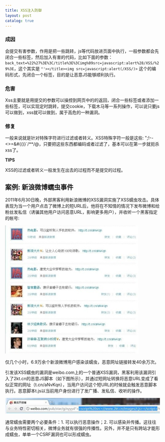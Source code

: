 ```yaml
---
title: XSS注入防御
layout: post
catalog: true
---
```



### 成因

会提交有害参数，作用是把一些跳转，js等代码放进页面中执行，一般参数都会先闭合一些标签，然后加入有害的代码，比如下面的参数：`back_text=%22%27%3E%3C/title%3E%3Cimg%09src=javascript:alert%28/XSS/%29%3E`，这个其实是 `"'></title><img src=javascript:alert(/XSS/)>` 这个的编码形式，先闭合一个标签，目的是让恶意JS能够顺利执行。


### 危害

Xss主要就是用提交的参数可以操控到网页中的的返回，闭合一些标签或者添加一些标签，可以实现定时跳转，提交cookie，下载木马等一系列操作，可以说只要js可以做到，xss就可以做到，属于高危的一种漏洞。


### 修复

一般来说就是针对特殊字符进行过滤或者转义。XSS特殊字符一般是这些: ";!--<>=&#{()}`/**/\@，只要把这些东西都编码或者过滤了，基本可以在第一步就扼杀xss了。

**TIPS**

XSS的过滤或者转义一般发生在出去的过程而不是提交的过程。


## 案例: 新浪微博蠕虫事件

2011年6月30日晚，外部黑客利用新浪微博的XSS漏洞实施了XSS蠕虫攻击。具体表现为当一个用户点击了微博上的短URL后，他将在不知情的情况下发布微博和给粉丝发私信（诱骗其他用户访问恶意URL，影响更多用户），并收听一个黑客指定的帐号:

![新浪微博蠕虫事件](/img/in-post/sina-xss.jpg)

仅几个小时，6.9万余个新浪微博用户感染该蠕虫，恶意网址链接转发40余万次。 

引发该XSS蠕虫的漏洞是weibo.com上的一个普通XSS漏洞，黑客利用该漏洞引入了2kt.cn的恶意JS脚本（如下图所示），并通过短网址转换将恶意URL变成了看似正常的网址（t.cn/aNvKqn），当用户访问这个短URL的时候就会触发恶意脚本执行。恶意脚本t.js以当前用户身份进行了发广播、发私信、收听的操作。

![新浪微博蠕虫事件](/img/in-post/sina-xss-2.jpg)

通常蠕虫需要两个必要条件：1. 可以执行恶意操作；2. 可以感染并传播。这往往与业务特性密切相关，微博业务就有很强的传播性。另外，并不是只有跨站才能形成蠕虫，单单一个CSRF漏洞也可以形成蠕虫。

